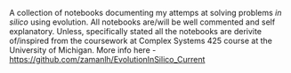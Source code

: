 A collection of notebooks documenting my attemps at solving problems *in silico* using evolution. 
All notebooks are/will be well commented and self explanatory.
Unless, specifically stated all the notebooks are derivite of/inspired from the coursework at Complex Systems 425 course at the University of Michigan. More info here - https://github.com/zamanlh/EvolutionInSilico_Current
